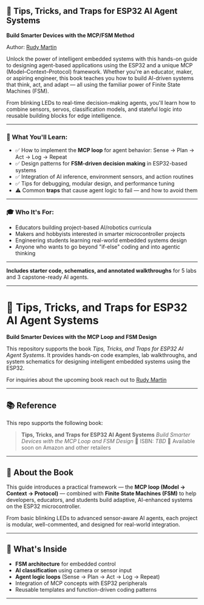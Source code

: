 ## 📘 **Tips, Tricks, and Traps for ESP32 AI Agent Systems**

**Build Smarter Devices with the MCP/FSM Method**

Author: [Rudy Martin](https://linkedin.com/in/rudymartin)

Unlock the power of intelligent embedded systems with this hands-on guide to designing agent-based applications using the ESP32 and a unique MCP (Model–Context–Protocol) framework. Whether you're an educator, maker, or aspiring engineer, this book teaches you how to build AI-driven systems that think, act, and adapt — all using the familiar power of Finite State Machines (FSM).

From blinking LEDs to real-time decision-making agents, you'll learn how to combine sensors, servos, classification models, and stateful logic into reusable building blocks for edge intelligence.

---

### 🔧 What You'll Learn:

* ✅ How to implement the **MCP loop** for agent behavior: Sense → Plan → Act → Log → Repeat
* ✅ Design patterns for **FSM-driven decision making** in ESP32-based systems
* ✅ Integration of AI inference, environment sensors, and action routines
* ✅ Tips for debugging, modular design, and performance tuning
* ⚠️ Common **traps** that cause agent logic to fail — and how to avoid them

---

### 🎓 Who It's For:

* Educators building project-based AI/robotics curricula
* Makers and hobbyists interested in smarter microcontroller projects
* Engineering students learning real-world embedded systems design
* Anyone who wants to go beyond "if-else" coding and into agentic thinking

---

**Includes starter code, schematics, and annotated walkthroughs** for 5 labs and 3 capstone-ready AI agents.

---

# 🤖 Tips, Tricks, and Traps for ESP32 AI Agent Systems

**Build Smarter Devices with the MCP Loop and FSM Design**

This repository supports the book _Tips, Tricks, and Traps for ESP32 AI Agent Systems_. It provides hands-on code examples, lab walkthroughs, and system schematics for designing intelligent embedded systems using the ESP32.

For inquiries about the upcoming book reach out to [Rudy Martin](https://nextshiftconsulting.com/)


---
## 📚 Reference

This repo supports the following book:

> **Tips, Tricks, and Traps for ESP32 AI Agent Systems**
> *Build Smarter Devices with the MCP Loop and FSM Design*
> 📖 ISBN: *TBD*
> 🛒 Available soon on Amazon and other retailers

---

## 📘 About the Book

This guide introduces a practical framework — the **MCP loop (Model → Context → Protocol)** — combined with **Finite State Machines (FSM)** to help developers, educators, and students build adaptive, AI-enhanced systems on the ESP32 microcontroller.

From basic blinking LEDs to advanced sensor-aware AI agents, each project is modular, well-commented, and designed for real-world integration.

---

## 🧩 What's Inside

- **FSM architecture** for embedded control
- **AI classification** using camera or sensor input
- **Agent logic loops** (Sense → Plan → Act → Log → Repeat)
- Integration of MCP concepts with ESP32 peripherals
- Reusable templates and function-driven coding patterns

---



